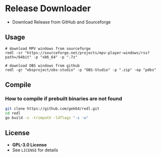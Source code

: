 # Release Downloader

- Download Release from GitHub and Sourceforge

## Usage

```
# download MPV windows from sourceforge
redl -sr "https://sourceforge.net/projects/mpv-player-windows/rss?path=/64bit" -p "x86_64" -p ".7z"

# download OBS windows from github
redl -gr "obsproject/obs-studio" -p "OBS-Studio" -p ".zip" -ep "pdbs"
```

## Compile

### How to compile if prebuilt binaries are not found

```sh
git clone https://github.com/gek64/redl.git
cd redl
go build -v -trimpath -ldflags "-s -w"
```

## License

- **GPL-3.0 License**
- See `LICENSE` for details
